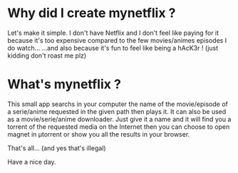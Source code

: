 # Why did I create mynetflix ?

Let's make it simple. I don't have Netflix and I don't feel like paying for it because
it's too expensive compared to the few movies/animes episodes I do watch...
...and also because it's fun to feel like being a hAcK3r ! (just kidding don't roast me plz)

# What's mynetflix ?

This small app searchs in your computer the name of the movie/episode of a serie/anime requested in the given path then plays it.
It can also be used as a movie/serie/anime downloader. 
Just give it a name and it will find you a torrent of the requested media on the Internet then you can choose to open magnet
in µtorrent or show you all the results in your browser.

That's all... (and yes that's illegal)

Have a nice day.
